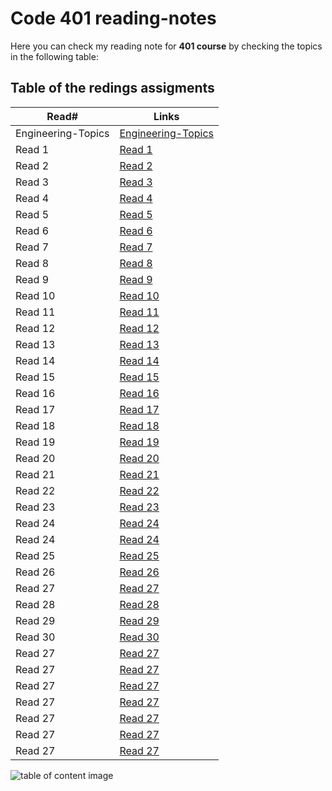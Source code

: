 # Code 401 reading-notes

Here you can check my reading note for **401 course** by checking the topics in the following table:

## Table of the redings assigments

| Read#              | Links                                                                                                                    |
| ------------------ | ------------------------------------------------------------------------------------------------------------------------ |
| Engineering-Topics | [Engineering-Topics](https://malekhassan.github.io/reading-notes/Code401-AdvancedSoftwareDevelopment/Engineering-Topics) |
| Read 1             | [Read 1](https://malekhassan.github.io/reading-notes/Code401-AdvancedSoftwareDevelopment/read01)                         |
| Read 2             | [Read 2](https://malekhassan.github.io/reading-notes/Code401-AdvancedSoftwareDevelopment/read02)                         |
| Read 3             | [Read 3](https://malekhassan.github.io/reading-notes/Code401-AdvancedSoftwareDevelopment/read03)                         |
| Read 4             | [Read 4](https://malekhassan.github.io/reading-notes/Code401-AdvancedSoftwareDevelopment/read04)                         |
| Read 5             | [Read 5](https://malekhassan.github.io/reading-notes/Code401-AdvancedSoftwareDevelopment/read05)                         |
| Read 6             | [Read 6](https://malekhassan.github.io/reading-notes/Code401-AdvancedSoftwareDevelopment/read06)                         |
| Read 7             | [Read 7](https://malekhassan.github.io/reading-notes/Code401-AdvancedSoftwareDevelopment/read07)                         |
| Read 8             | [Read 8](https://malekhassan.github.io/reading-notes/Code401-AdvancedSoftwareDevelopment/read08)                         |
| Read 9             | [Read 9](https://malekhassan.github.io/reading-notes/Code401-AdvancedSoftwareDevelopment/read09)                         |
| Read 10            | [Read 10](https://malekhassan.github.io/reading-notes/Code401-AdvancedSoftwareDevelopment/read10)                        |
| Read 11            | [Read 11](https://malekhassan.github.io/reading-notes/Code401-AdvancedSoftwareDevelopment/read11)                        |
| Read 12            | [Read 12](https://malekhassan.github.io/reading-notes/Code401-AdvancedSoftwareDevelopment/read12)                        |
| Read 13            | [Read 13](https://malekhassan.github.io/reading-notes/Code401-AdvancedSoftwareDevelopment/read13)                        |
| Read 14            | [Read 14](https://malekhassan.github.io/reading-notes/Code401-AdvancedSoftwareDevelopment/read14)                        |
| Read 15            | [Read 15](https://malekhassan.github.io/reading-notes/Code401-AdvancedSoftwareDevelopment/read15)                        |
| Read 16            | [Read 16](https://malekhassan.github.io/reading-notes/Code401-AdvancedSoftwareDevelopment/read16)                        |
| Read 17            | [Read 17](https://malekhassan.github.io/reading-notes/Code401-AdvancedSoftwareDevelopment/read17)                        |
| Read 18            | [Read 18](https://malekhassan.github.io/reading-notes/Code401-AdvancedSoftwareDevelopment/read18)                        |
| Read 19            | [Read 19](https://malekhassan.github.io/reading-notes/Code401-AdvancedSoftwareDevelopment/read19)                        |
| Read 20            | [Read 20](https://malekhassan.github.io/reading-notes/Code401-AdvancedSoftwareDevelopment/read26)                        |
| Read 21            | [Read 21](https://malekhassan.github.io/reading-notes/Code401-AdvancedSoftwareDevelopment/read27)                        |
| Read 22            | [Read 22](https://malekhassan.github.io/reading-notes/Code401-AdvancedSoftwareDevelopment/read28)                        |
| Read 23            | [Read 23](https://malekhassan.github.io/reading-notes/Code401-AdvancedSoftwareDevelopment/read29)                        |
| Read 24            | [Read 24](https://malekhassan.github.io/reading-notes/Code401-AdvancedSoftwareDevelopment/read30)                        |
| Read 24            | [Read 24](https://malekhassan.github.io/reading-notes/Code401-AdvancedSoftwareDevelopment/read31)                        |
| Read 25            | [Read 25](https://malekhassan.github.io/reading-notes/Code401-AdvancedSoftwareDevelopment/read32)                        |
| Read 26            | [Read 26](https://malekhassan.github.io/reading-notes/Code401-AdvancedSoftwareDevelopment/read33)                        |
| Read 27            | [Read 27](https://malekhassan.github.io/reading-notes/Code401-AdvancedSoftwareDevelopment/read34)                        |
| Read 28            | [Read 28](https://malekhassan.github.io/reading-notes/Code401-AdvancedSoftwareDevelopment/read35)                        |
| Read 29            | [Read 29](https://malekhassan.github.io/reading-notes/Code401-AdvancedSoftwareDevelopment/read36)                        |
| Read 30            | [Read 30](https://malekhassan.github.io/reading-notes/Code401-AdvancedSoftwareDevelopment/read37)                        |
| Read 27            | [Read 27]()                                                                                                              |
| Read 27            | [Read 27]()                                                                                                              |
| Read 27            | [Read 27]()                                                                                                              |
| Read 27            | [Read 27]()                                                                                                              |
| Read 27            | [Read 27]()                                                                                                              |
| Read 27            | [Read 27]()                                                                                                              |
| Read 27            | [Read 27]()                                                                                                              |

![table of content image](https://notionpress.com/blog/wp-content/uploads/2015/07/table-of-contents1.jpg)
